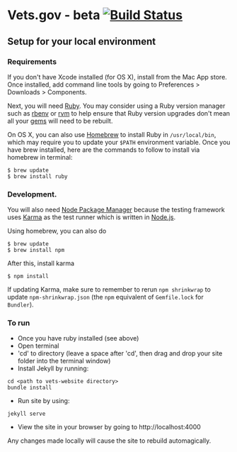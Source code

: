 # Vets.gov - beta [![Build Status](https://travis-ci.org/department-of-veterans-affairs/vets-website.svg?branch=master)](https://travis-ci.org/department-of-veterans-affairs/vets-website)

## Setup for your local environment

### Requirements

If you don't have Xcode installed (for OS X), install from the Mac App store. Once installed, add command line tools by going to Preferences > Downloads > Components.

Next, you will need [Ruby](https://www.ruby-lang.org). You may
consider using a Ruby version manager such as
[rbenv](https://github.com/sstephenson/rbenv) or [rvm](https://rvm.io/) to
help ensure that Ruby version upgrades don't mean all your
[gems](https://rubygems.org/) will need to be rebuilt.

On OS X, you can also use [Homebrew](http://brew.sh/) to install Ruby in
`/usr/local/bin`, which may require you to update your `$PATH` environment
variable. Once you have brew installed, here are the commands to follow to install via homebrew in terminal:

```shell
$ brew update
$ brew install ruby
```

### Development.
You will also need [Node Package Manager](https://nodejs.org/en/download/) because the
testing framework uses [Karma](http://karma-runner.github.io/) as the test runner which is written in [Node.js](https://nodejs.org/en/).

Using homebrew, you can also do

```shell
$ brew update
$ brew install npm
```

After this, install karma

```shell
$ npm install
```

If updating Karma, make sure to remember to rerun `npm shrinkwrap` to update `npm-shrinkwrap.json` (the `npm` equivalent of `Gemfile.lock` for `Bundler`).

### To run

- Once you have ruby installed (see above)
- Open terminal
- 'cd' to directory (leave a space after 'cd', then drag and drop your site folder into the terminal window)
- Install Jekyll by running:
```shell
cd <path to vets-website directory>
bundle install
```

- Run site by using:
```shell
jekyll serve
```
- View the site in your browser by going to http://localhost:4000

Any changes made locally will cause the site to rebuild automagically.
